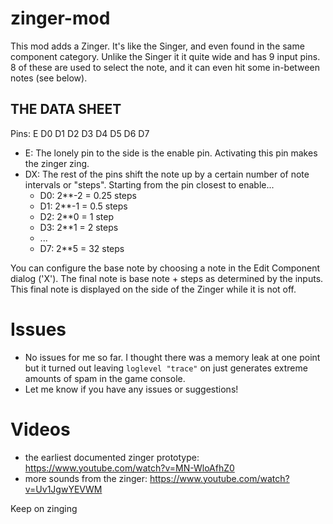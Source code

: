 # zinger-mod

This mod adds a Zinger. It's like the Singer, and even found in the same component category.
Unlike the Singer it it quite wide and has 9 input pins. 8 of these are used to select the note, and it can even hit some in-between notes (see below).

## THE DATA SHEET

Pins: E D0 D1 D2 D3 D4 D5 D6 D7
- E: The lonely pin to the side is the enable pin. Activating this pin makes the zinger zing.
- DX: The rest of the pins shift the note up by a certain number of note intervals or "steps". Starting from the pin closest to enable...
  - D0: 2**-2 = 0.25 steps
  - D1: 2**-1 = 0.5 steps
  - D2: 2**0 = 1 step
  - D3: 2**1 = 2 steps
  - ...
  - D7: 2**5 = 32 steps

You can configure the base note by choosing a note in the Edit Component dialog ('X').
The final note is base note + steps as determined by the inputs.
This final note is displayed on the side of the Zinger while it is not off.

# Issues
- No issues for me so far. I thought there was a memory leak at one point but it turned out leaving `loglevel "trace"` on just generates extreme amounts of spam in the game console.
- Let me know if you have any issues or suggestions!

# Videos

- the earliest documented zinger prototype: https://www.youtube.com/watch?v=MN-WloAfhZ0
- more sounds from the zinger: https://www.youtube.com/watch?v=Uv1JgwYEVWM

Keep on zinging
